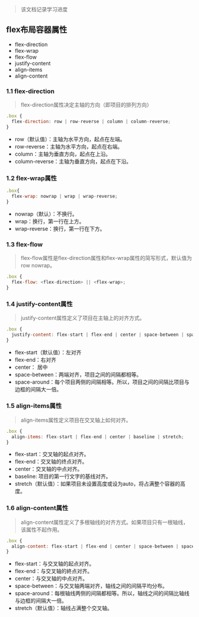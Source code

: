 > 该文档记录学习进度
## flex布局容器属性
- flex-direction
- flex-wrap
- flex-flow
- justify-content
- align-items
- align-content

### 1.1 flex-direction
> flex-direction属性决定主轴的方向（即项目的排列方向）
``` javascript
.box {
  flex-direction: row | row-reverse | column | column-reverse;
}
```

- row（默认值）：主轴为水平方向，起点在左端。
- row-reverse：主轴为水平方向，起点在右端。
- column：主轴为垂直方向，起点在上沿。
- column-reverse：主轴为垂直方向，起点在下沿。

### 1.2 flex-wrap属性
``` javascript
.box{
  flex-wrap: nowrap | wrap | wrap-reverse;
}
```
- nowrap（默认）：不换行。
- wrap：换行，第一行在上方。
- wrap-reverse：换行，第一行在下方。

### 1.3 flex-flow
> flex-flow属性是flex-direction属性和flex-wrap属性的简写形式，默认值为row nowrap。
``` javascript
.box {
  flex-flow: <flex-direction> || <flex-wrap>;
}
```

### 1.4 justify-content属性
> justify-content属性定义了项目在主轴上的对齐方式。
``` javascript
.box {
  justify-content: flex-start | flex-end | center | space-between | space-around;
}
```
- flex-start（默认值）：左对齐
- flex-end：右对齐
- center： 居中
- space-between：两端对齐，项目之间的间隔都相等。
- space-around：每个项目两侧的间隔相等。所以，项目之间的间隔比项目与边框的间隔大一倍。

### 1.5 align-items属性
> align-items属性定义项目在交叉轴上如何对齐。
``` javascript
.box {
  align-items: flex-start | flex-end | center | baseline | stretch;
}
```
- flex-start：交叉轴的起点对齐。
- flex-end：交叉轴的终点对齐。
- center：交叉轴的中点对齐。
- baseline: 项目的第一行文字的基线对齐。
- stretch（默认值）：如果项目未设置高度或设为auto，将占满整个容器的高度。

### 1.6 align-content属性
> align-content属性定义了多根轴线的对齐方式。如果项目只有一根轴线，该属性不起作用。
``` javascript
.box {
  align-content: flex-start | flex-end | center | space-between | space-around | stretch;
}
```
- flex-start：与交叉轴的起点对齐。
- flex-end：与交叉轴的終点对齐。
- center：与交叉轴的中点对齐。
- space-between：与交叉轴两端对齐，轴线之间的间隔平均分布。
- space-around：每根轴线两侧的间隔都相等。所以，轴线之间的间隔比轴线与边框的间隔大一倍。
- stretch（默认值）：轴线占满整个交叉轴。
